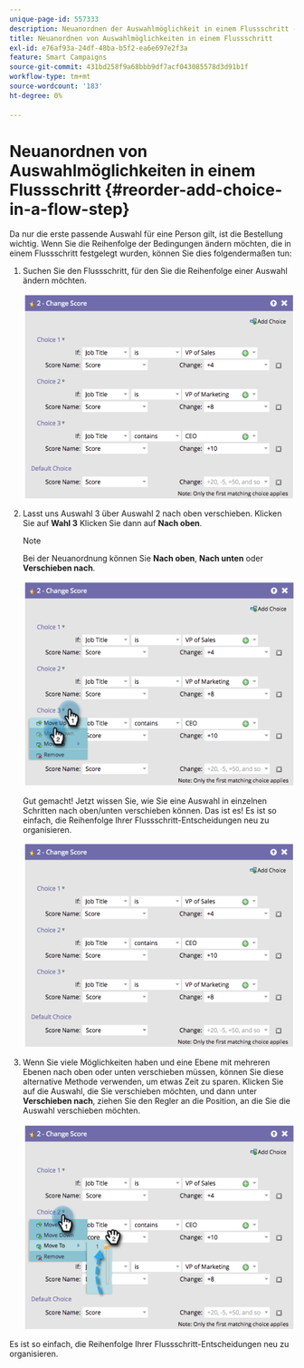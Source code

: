 ```yaml
---
unique-page-id: 557333
description: Neuanordnen der Auswahlmöglichkeit in einem Flussschritt - Marketo-Dokumente - Produktdokumentation
title: Neuanordnen von Auswahlmöglichkeiten in einem Flussschritt
exl-id: e76af93a-24df-48ba-b5f2-ea6e697e2f3a
feature: Smart Campaigns
source-git-commit: 431bd258f9a68bbb9df7acf043085578d3d91b1f
workflow-type: tm+mt
source-wordcount: '183'
ht-degree: 0%

---
```


# Neuanordnen von Auswahlmöglichkeiten in einem Flussschritt {#reorder-add-choice-in-a-flow-step}

Da nur die erste passende Auswahl für eine Person gilt, ist die Bestellung wichtig. Wenn Sie die Reihenfolge der Bedingungen ändern möchten, die in einem Flussschritt festgelegt wurden, können Sie dies folgendermaßen tun:

1. Suchen Sie den Flussschritt, für den Sie die Reihenfolge einer Auswahl ändern möchten.

   ![](assets/one.png)

1. Lasst uns Auswahl 3 über Auswahl 2 nach oben verschieben. Klicken Sie auf **Wahl 3** Klicken Sie dann auf **Nach oben**.

   >[!NOTE]
   >
   >Bei der Neuanordnung können Sie **Nach oben**, **Nach unten** oder **Verschieben nach**.

   ![](assets/two.png)

   Gut gemacht! Jetzt wissen Sie, wie Sie eine Auswahl in einzelnen Schritten nach oben/unten verschieben können. Das ist es! Es ist so einfach, die Reihenfolge Ihrer Flussschritt-Entscheidungen neu zu organisieren.

   ![](assets/three.png)

1. Wenn Sie viele Möglichkeiten haben und eine Ebene mit mehreren Ebenen nach oben oder unten verschieben müssen, können Sie diese alternative Methode verwenden, um etwas Zeit zu sparen. Klicken Sie auf die Auswahl, die Sie verschieben möchten, und dann unter **Verschieben nach**, ziehen Sie den Regler an die Position, an die Sie die Auswahl verschieben möchten.

   ![](assets/four.png)

Es ist so einfach, die Reihenfolge Ihrer Flussschritt-Entscheidungen neu zu organisieren.
